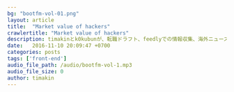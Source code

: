 ```yaml
---
bg: "bootfm-vol-01.png"
layout: article
title:  "Market value of hackers"
crawlertitle: "Market value of hackers"
description: timakinとk0kubunが、転職ドラフト、feedlyでの情報収集、海外ニュースサイト、mitamae、mruby、今期アニメについて話しました。
date:   2016-11-10 20:09:47 +0700
categories: posts
tags: ['front-end']
audio_file_path: /audio/bootfm-vol-1.mp3
audio_file_size: 0
author: timakin
---
```

